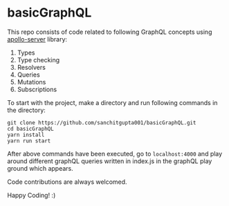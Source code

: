 # basicGraphQL
This repo consists of code related to following GraphQL concepts using [apollo-server](https://www.npmjs.com/package/apollo-server) library:
1. Types
2. Type checking
3. Resolvers
4. Queries
5. Mutations
6. Subscriptions

To start with the project, make a directory and run following commands in the directory:
```
git clone https://github.com/sanchitgupta001/basicGraphQL.git
cd basicGraphQL
yarn install
yarn run start
```
After above commands have been executed, go to `localhost:4000` and play around different graphQL queries written in index.js in the graphQL play ground which appears.

Code contributions are always welcomed.

Happy Coding! :)
